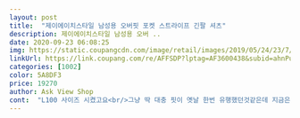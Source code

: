 ```yaml
---
layout: post 
title:  "제이에이치스타일 남성용 오버핏 포켓 스트라이프 긴팔 셔츠" 
description: 제이에이치스타일 남성용 오버 ..
date: 2020-09-23 06:08:25 
img: https://static.coupangcdn.com/image/retail/images/2019/05/24/23/7/9c199cdd-a602-47ee-95db-f4f486d17db3.jpg 
linkUrl: https://link.coupang.com/re/AFFSDP?lptag=AF3600438&subid=ahnPublicAsk&pageKey=225960632&itemId=715772527&vendorItemId=71004566532&traceid=V0-113-6a333e7ba94cb4e1 
categories: [1002] 
color: 5A8DF3 
price: 19270 
author: Ask View Shop 
cont:  "L100 사이즈 시켰고요<br/>그냥 딱 대충 핏이 옛날 한번 유행했던것같은데 지금은 이런 스타일 잘안입죠<br/>동남아 여행시 입을려고 급히 주문했는데 수선집바로 가야겠네요<br/>동생이 제일 맘에 들어한 셔츠 입니다ㅋㅋ재질도 부드럽고<br/>배송온걸 바로 입어서 구김은 양해바랍니다<br/>세로줄무늬여서 뚱뚱해보이지도 않아서 편하게 입겠다 하네요<br/>어깨선이 축내려가 팔길이가 손을 덮네요 환장함.<br/> 가뜩이나 습도가 많은 동남아인데 옷이라도 얇고 가벼우면<br/>원단이 좋은 재질입니다.<br/> 디자인도 잘 된것 같고 그런데 저한테는 사이즈가 좀... <br/>.<br/><br/>제가 운동을 많이 해 체격이 좀 있는 편이라 어깨나 가슴은 맞는데 기장이<br/>조금 기네요!! 한사이즈 작은 걸 주문 했어도 될 뻔 했네요.<br/> 괜히 구매후기 보고<br/>좋은데 옷자체도 좀무거운 편이고 제질자체가 딱 동남아 스타일이네요<br/>주문했다가... <br/>.<br/> 그리고 단추구멍의 실밥처리가 너무 엉망이네요!!<br/>흰색과 검은색을 시켰는데 하나는 치수보다 더 크고 하나는 한칫수더크니 황당하네요<br/>" 
---
```

